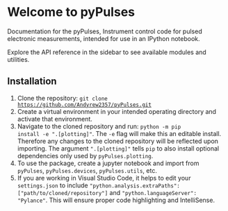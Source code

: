 # Welcome to pyPulses

Documentation for the pyPulses, Instrument control code for pulsed electronic measurements, intended for use in an IPython notebook.

Explore the API reference in the sidebar to see available modules and utilities.

## Installation
1. Clone the repository: <code>git clone https://github.com/Andyrew2357/pyPulses.git</code>
2. Create a virtual environment in your intended operating directory and activate that environment.
3. Navigate to the cloned repository and run: <code>python -m pip install -e ".[plotting]"</code>. The <code>-e</code> flag will make this an editable install. Therefore any changes to the cloned repository will be reflected upon importing. The argument <code>".[plotting]"</code> tells <code>pip</code> to also install optional dependencies only used by <code>pyPulses.plotting</code>.
4. To use the package, create a jupyter notebook and import from <code>pyPulses</code>, <code>pyPulses.devices</code>, <code>pyPulses.utils</code>, etc.
5. If you are working in Visual Studio Code, it helps to edit your <code>settings.json</code> to include <code>"python.analysis.extraPaths": ["path/to/cloned/repository"]</code> and <code>"python.languageServer": "Pylance"</code>. This will ensure proper code highlighting and IntelliSense.
